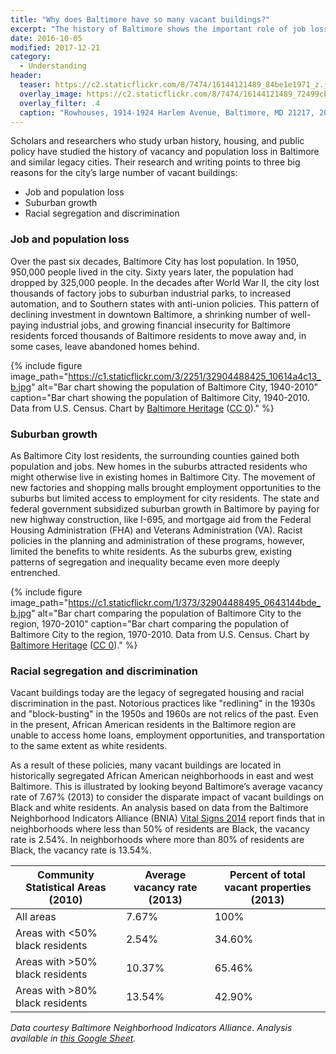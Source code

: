 ```yaml
---
title: "Why does Baltimore have so many vacant buildings?"
excerpt: "The history of Baltimore shows the important role of job loss, suburban growth, and racial segregation encourage abandonment and vacancy."
date: 2016-10-05
modified: 2017-12-21
category:
  - Understanding
header:
  teaser: https://c2.staticflickr.com/8/7474/16144121489_84be1e1971_z.jpg
  overlay_image: https://c2.staticflickr.com/8/7474/16144121489_72499cb103_h.jpg
  overlay_filter: .4
  caption: "Rowhouses, 1914-1924 Harlem Avenue, Baltimore, MD 21217, 2014 August 5. Photo by Eli Pousson, [Baltimore Heritage](https://www.flickr.com/photos/baltimoreheritage/16144121489/) ([CC 0](https://creativecommons.org/licenses/publicdomain/))."
---
```


Scholars and researchers who study urban history, housing, and public policy have studied the history of vacancy and population loss in Baltimore and similar legacy cities. Their research and writing points to three big reasons for the city’s large number of vacant buildings:

- Job and population loss
- Suburban growth
- Racial segregation and discrimination

### Job and population loss

Over the past six decades, Baltimore City has lost population. In 1950, 950,000 people lived in the city. Sixty years later, the population had dropped by 325,000 people. In the decades after World War II, the city lost thousands of factory jobs to suburban industrial parks, to increased automation, and to Southern states with anti-union policies. This pattern of declining investment in downtown Baltimore, a shrinking number of well-paying industrial jobs, and growing financial insecurity for Baltimore residents forced thousands of Baltimore residents to move away and, in some cases, leave abandoned homes behind.

{% include figure image_path="https://c1.staticflickr.com/3/2251/32904488425_10614a4c13_b.jpg" alt="Bar chart showing the population of Baltimore City, 1940-2010" caption="Bar chart showing the population of Baltimore City, 1940-2010. Data from U.S. Census. Chart by [Baltimore Heritage](https://www.flickr.com/photos/baltimoreheritage/32904488495/) ([CC 0](https://creativecommons.org/licenses/publicdomain/))." %}

### Suburban growth

As Baltimore City lost residents, the surrounding counties gained both population and jobs. New homes in the suburbs attracted residents who might otherwise live in existing homes in Baltimore City. The movement of new factories and shopping malls brought employment opportunities to the suburbs but limited access to employment for city residents. The state and federal government subsidized suburban growth in Baltimore by paying for new highway construction, like I-695, and mortgage aid from the Federal Housing Administration (FHA) and Veterans Administration (VA). Racist policies in the planning and administration of these programs, however, limited the benefits to white residents. As the suburbs grew, existing patterns of segregation and inequality became even more deeply entrenched.

{% include figure image_path="https://c1.staticflickr.com/1/373/32904488495_0643144bde_b.jpg" alt="Bar chart comparing the population of Baltimore City to the region, 1970-2010" caption="Bar chart comparing the population of Baltimore City to the region, 1970-2010. Data from U.S. Census. Chart by [Baltimore Heritage](https://www.flickr.com/photos/baltimoreheritage/32904488495/) ([CC 0](https://creativecommons.org/licenses/publicdomain/))." %}

### Racial segregation and discrimination

Vacant buildings today are the legacy of segregated housing and racial discrimination in the past. Notorious practices like "redlining" in the 1930s and "block-busting" in the 1950s and 1960s are not relics of the past. Even in the present, African American residents in the Baltimore region are unable to access home loans, employment opportunities, and transportation to the same extent as white residents.

As a result of these policies, many vacant buildings are located in historically segregated African American neighborhoods in east and west Baltimore. This is illustrated by looking beyond Baltimore’s average vacancy rate of 7.67% (2013) to consider the disparate impact of vacant buildings on Black and white residents. An analysis based on data from the Baltimore Neighborhood Indicators Alliance (BNIA) [Vital Signs 2014](http://bniajfi.org/vital_signs/) report finds that in neighborhoods where less than 50% of residents are Black, the vacancy rate is 2.54%. In neighborhoods where more than 80% of residents are Black, the vacancy rate is 13.54%.

| Community Statistical Areas (2010) | Average vacancy rate (2013) | Percent of total vacant properties (2013) |
| ---------------------------------- | --------------------------- | ---------------------------------------- |
| All areas                          | 7.67%                       | 100%                                     |
| Areas with <50% black residents    | 2.54%                       | 34.60%                                   |
| Areas with >50% black residents    | 10.37%                      | 65.46%                                   |
| Areas with >80% black residents    | 13.54%                      | 42.90%                                   |

*Data courtesy Baltimore Neighborhood Indicators Alliance. Analysis available in [this Google Sheet](https://docs.google.com/spreadsheets/d/1AdKFR8_FQlc2x8M-nRhFVxa85rQl5a9BLVHnO5Tuf4c/edit?usp=sharing).*
